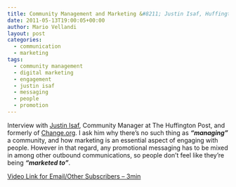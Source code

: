```yaml
---
title: Community Management and Marketing &#8211; Justin Isaf, Huffington Post
date: 2011-05-13T19:00:05+00:00
author: Mario Vellandi
layout: post
categories:
  - communication
  - marketing
tags:
  - community management
  - digital marketing
  - engagement
  - justin isaf
  - messaging
  - people
  - promotion
---
```

Interview with [Justin Isaf](http://justinisaf.com/), Community Manager at The Huffington Post, and formerly of [Change.org](http://www.change.org/). I ask him why there&#8217;s no such thing as **_&#8220;managing&#8221;_** a community, and how marketing is an essential aspect of engaging with people. However in that regard, any promotional messaging has to be mixed in among other outbound communications, so people don&#8217;t feel like they&#8217;re being **_&#8220;marketed to&#8221;_**.

[Video Link for Email/Other Subscribers &#8211; 3min](http://vimeo.com/23440052)
